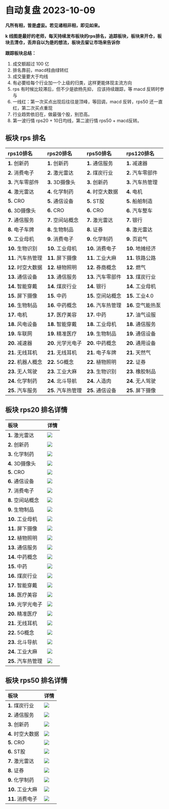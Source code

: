 # 自动复盘 2023-10-09

**凡所有相，皆是虚妄。若见诸相非相，即见如来。**

**k 线图是最好的老师，每天持续发布板块的rps排名，追踪板块，板块来开仓，板块去清仓，丢弃自以为是的想法，板块去留让市场来告诉你**
        
**跟踪板块总结：**
1. 成交额超过 100 亿
2. 排名靠前，macd柱由绿转红
3. 成交量要大于均线
4. 有必要给每个行业加一个上级的归类，这样更能体现主流方向
5. rps 有时候比较滞后，但不少是欲杨先抑， 应该持续跟踪，等 macd 反转时参与
6. 一线红：第一次买点出现后往往是顶峰，等回调，macd 反转，rps50 还一直红，第二次买点重现
7. 行业趋势依旧在，做最强个股，别恐高。
8. 第一波行情 rps20 + 10日均线，第二波行情 rps50 + macd反转。
        
## 板块 rps 排名
| rps10排名          | rps20排名          | rps50排名          | rps120排名         |
|:-------------------|:-------------------|:-------------------|:-------------------|
| **1.** 创新药      | **1.** 创新药      | **1.** 通信服务    | **1.** 减速器      |
| **2.** 消费电子    | **2.** 激光雷达    | **2.** 煤炭行业    | **2.** 汽车零部件  |
| **3.** 汽车零部件  | **3.** 3D摄像头    | **3.** 创新药      | **3.** 汽车热管理  |
| **4.** 激光雷达    | **4.** 化学制药    | **4.** 时空大数据  | **4.** 电机        |
| **5.** CRO         | **5.** 通信设备    | **5.** ST股        | **5.** 船舶制造    |
| **6.** 3D摄像头    | **6.** CRO         | **6.** CRO         | **6.** 汽车整车    |
| **7.** 通信服务    | **7.** 空间站概念  | **7.** 激光雷达    | **7.** 银行        |
| **8.** 电子车牌    | **8.** 生物制品    | **8.** 证券        | **8.** 激光雷达    |
| **9.** 工业母机    | **9.** 消费电子    | **9.** 化学制药    | **9.** 页岩气      |
| **10.** 生物识别   | **10.** 工业母机   | **10.** 消费电子   | **10.** 地摊经济   |
| **11.** 汽车热管理 | **11.** 屏下摄像   | **11.** 工业大麻   | **11.** 铁路公路   |
| **12.** 时空大数据 | **12.** 植物照明   | **12.** 券商概念   | **12.** 燃气       |
| **13.** 通信设备   | **13.** 通信服务   | **13.** 汽车零部件 | **13.** 煤炭行业   |
| **14.** 智能穿戴   | **14.** 煤炭行业   | **14.** 银行       | **14.** 工业母机   |
| **15.** 屏下摄像   | **15.** 中药       | **15.** 空间站概念 | **15.** 工业4.0    |
| **16.** 生物制品   | **16.** 中药概念   | **16.** 汽车热管理 | **16.** 空气能热泵 |
| **17.** 电机       | **17.** 医疗美容   | **17.** 中药       | **17.** 油气设服   |
| **18.** 风电设备   | **18.** 智能穿戴   | **18.** 工业母机   | **18.** 通信服务   |
| **19.** 车联网     | **19.** 精准医疗   | **19.** 生物制品   | **19.** 通信设备   |
| **20.** 减速器     | **20.** 光学光电子 | **20.** 中药概念   | **20.** 通用设备   |
| **21.** 无线耳机   | **21.** 无线耳机   | **21.** 电子车牌   | **21.** 天然气     |
| **22.** 机器人概念 | **22.** 5G概念     | **22.** 植物照明   | **22.** 证券       |
| **23.** 无人驾驶   | **23.** 工业大麻   | **23.** 生物识别   | **23.** 橡胶制品   |
| **24.** 化学制药   | **24.** 北斗导航   | **24.** 人造肉     | **24.** 无人驾驶   |
| **25.** 汽车服务   | **25.** 汽车热管理 | **25.** 通信设备   | **25.** 屏下摄像   |
## 板块 rps20 排名详情
| 板块               | 详情                                                                                                 |
|:-------------------|:-----------------------------------------------------------------------------------------------------|
| **1.** 激光雷达    | ![](https://sykent-blog-image.oss-cn-beijing.aliyuncs.com/quant/image/2023/10/1696839018307-tmp.jpg) |
| **2.** 创新药      | ![](https://sykent-blog-image.oss-cn-beijing.aliyuncs.com/quant/image/2023/10/1696839020255-tmp.jpg) |
| **3.** 化学制药    | ![](https://sykent-blog-image.oss-cn-beijing.aliyuncs.com/quant/image/2023/10/1696839021612-tmp.jpg) |
| **4.** 3D摄像头    | ![](https://sykent-blog-image.oss-cn-beijing.aliyuncs.com/quant/image/2023/10/1696839023277-tmp.jpg) |
| **5.** CRO         | ![](https://sykent-blog-image.oss-cn-beijing.aliyuncs.com/quant/image/2023/10/1696839024589-tmp.jpg) |
| **6.** 通信设备    | ![](https://sykent-blog-image.oss-cn-beijing.aliyuncs.com/quant/image/2023/10/1696839025804-tmp.jpg) |
| **7.** 消费电子    | ![](https://sykent-blog-image.oss-cn-beijing.aliyuncs.com/quant/image/2023/10/1696839027039-tmp.jpg) |
| **8.** 空间站概念  | ![](https://sykent-blog-image.oss-cn-beijing.aliyuncs.com/quant/image/2023/10/1696839028242-tmp.jpg) |
| **9.** 生物制品    | ![](https://sykent-blog-image.oss-cn-beijing.aliyuncs.com/quant/image/2023/10/1696839029517-tmp.jpg) |
| **10.** 工业母机   | ![](https://sykent-blog-image.oss-cn-beijing.aliyuncs.com/quant/image/2023/10/1696839030697-tmp.jpg) |
| **11.** 屏下摄像   | ![](https://sykent-blog-image.oss-cn-beijing.aliyuncs.com/quant/image/2023/10/1696839031949-tmp.jpg) |
| **12.** 植物照明   | ![](https://sykent-blog-image.oss-cn-beijing.aliyuncs.com/quant/image/2023/10/1696839033291-tmp.jpg) |
| **13.** 通信服务   | ![](https://sykent-blog-image.oss-cn-beijing.aliyuncs.com/quant/image/2023/10/1696839034609-tmp.jpg) |
| **14.** 中药概念   | ![](https://sykent-blog-image.oss-cn-beijing.aliyuncs.com/quant/image/2023/10/1696839035909-tmp.jpg) |
| **15.** 中药       | ![](https://sykent-blog-image.oss-cn-beijing.aliyuncs.com/quant/image/2023/10/1696839037296-tmp.jpg) |
| **16.** 煤炭行业   | ![](https://sykent-blog-image.oss-cn-beijing.aliyuncs.com/quant/image/2023/10/1696839038602-tmp.jpg) |
| **17.** 智能穿戴   | ![](https://sykent-blog-image.oss-cn-beijing.aliyuncs.com/quant/image/2023/10/1696839040058-tmp.jpg) |
| **18.** 医疗美容   | ![](https://sykent-blog-image.oss-cn-beijing.aliyuncs.com/quant/image/2023/10/1696839041350-tmp.jpg) |
| **19.** 光学光电子 | ![](https://sykent-blog-image.oss-cn-beijing.aliyuncs.com/quant/image/2023/10/1696839042624-tmp.jpg) |
| **20.** 精准医疗   | ![](https://sykent-blog-image.oss-cn-beijing.aliyuncs.com/quant/image/2023/10/1696839043795-tmp.jpg) |
| **21.** 无线耳机   | ![](https://sykent-blog-image.oss-cn-beijing.aliyuncs.com/quant/image/2023/10/1696839045014-tmp.jpg) |
| **22.** 5G概念     | ![](https://sykent-blog-image.oss-cn-beijing.aliyuncs.com/quant/image/2023/10/1696839046229-tmp.jpg) |
| **23.** 北斗导航   | ![](https://sykent-blog-image.oss-cn-beijing.aliyuncs.com/quant/image/2023/10/1696839047494-tmp.jpg) |
| **24.** 工业大麻   | ![](https://sykent-blog-image.oss-cn-beijing.aliyuncs.com/quant/image/2023/10/1696839048703-tmp.jpg) |
| **25.** 汽车热管理 | ![](https://sykent-blog-image.oss-cn-beijing.aliyuncs.com/quant/image/2023/10/1696839050089-tmp.jpg) |
## 板块 rps50 排名详情
| 板块              | 详情                                                                                                 |
|:------------------|:-----------------------------------------------------------------------------------------------------|
| **1.** 煤炭行业   | ![](https://sykent-blog-image.oss-cn-beijing.aliyuncs.com/quant/image/2023/10/1696839051398-tmp.jpg) |
| **2.** 通信服务   | ![](https://sykent-blog-image.oss-cn-beijing.aliyuncs.com/quant/image/2023/10/1696839052532-tmp.jpg) |
| **3.** 创新药     | ![](https://sykent-blog-image.oss-cn-beijing.aliyuncs.com/quant/image/2023/10/1696839053512-tmp.jpg) |
| **4.** 时空大数据 | ![](https://sykent-blog-image.oss-cn-beijing.aliyuncs.com/quant/image/2023/10/1696839054397-tmp.jpg) |
| **5.** CRO        | ![](https://sykent-blog-image.oss-cn-beijing.aliyuncs.com/quant/image/2023/10/1696839055380-tmp.jpg) |
| **6.** ST股       | ![](https://sykent-blog-image.oss-cn-beijing.aliyuncs.com/quant/image/2023/10/1696839056428-tmp.jpg) |
| **7.** 激光雷达   | ![](https://sykent-blog-image.oss-cn-beijing.aliyuncs.com/quant/image/2023/10/1696839057355-tmp.jpg) |
| **8.** 证券       | ![](https://sykent-blog-image.oss-cn-beijing.aliyuncs.com/quant/image/2023/10/1696839058349-tmp.jpg) |
| **9.** 化学制药   | ![](https://sykent-blog-image.oss-cn-beijing.aliyuncs.com/quant/image/2023/10/1696839059334-tmp.jpg) |
| **10.** 工业大麻  | ![](https://sykent-blog-image.oss-cn-beijing.aliyuncs.com/quant/image/2023/10/1696839060246-tmp.jpg) |
| **11.** 消费电子  | ![](https://sykent-blog-image.oss-cn-beijing.aliyuncs.com/quant/image/2023/10/1696839061240-tmp.jpg) |